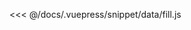 <ClientOnly>
  <common-code-view name="data-fill" :is-code-view="false"/>
</ClientOnly>

<<< @/docs/.vuepress/snippet/data/fill.js
